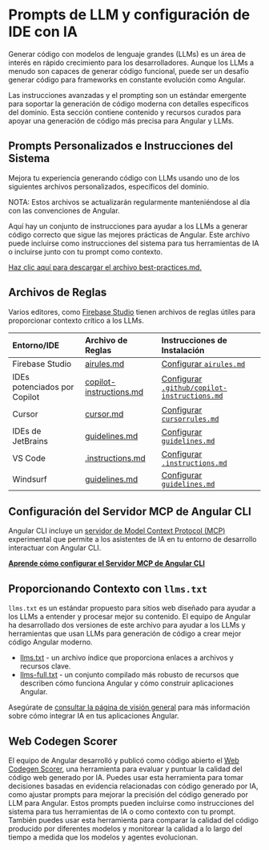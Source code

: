 # Prompts de LLM y configuración de IDE con IA
Generar código con modelos de lenguaje grandes (LLMs) es un área de interés en rápido crecimiento para los desarrolladores. Aunque los LLMs a menudo son capaces de generar código funcional, puede ser un desafío generar código para frameworks en constante evolución como Angular.

Las instrucciones avanzadas y el prompting son un estándar emergente para soportar la generación de código moderna con detalles específicos del dominio. Esta sección contiene contenido y recursos curados para apoyar una generación de código más precisa para Angular y LLMs.

## Prompts Personalizados e Instrucciones del Sistema
Mejora tu experiencia generando código con LLMs usando uno de los siguientes archivos personalizados, específicos del dominio.

NOTA: Estos archivos se actualizarán regularmente manteniéndose al día con las convenciones de Angular.

Aquí hay un conjunto de instrucciones para ayudar a los LLMs a generar código correcto que sigue las mejores prácticas de Angular. Este archivo puede incluirse como instrucciones del sistema para tus herramientas de IA o incluirse junto con tu prompt como contexto.

<docs-code language="md" path="adev/src/context/best-practices.md" class="compact"/>

<a download href="/assets/context/best-practices.md" target="_blank">Haz clic aquí para descargar el archivo best-practices.md.</a>

## Archivos de Reglas
Varios editores, como <a href="https://studio.firebase.google.com?utm_source=adev&utm_medium=website&utm_campaign=BUILD_WITH_AI_ANGULAR&utm_term=angular_devrel&utm_content=build_with_ai_angular_firebase_studio">Firebase Studio</a> tienen archivos de reglas útiles para proporcionar contexto crítico a los LLMs.

| Entorno/IDE | Archivo de Reglas                                                      | Instrucciones de Instalación                                                                                              |
|:----------------|:----------------------------------------------------------------|:-----------------------------------------------------------------------------------------------------------------------|
| Firebase Studio | <a download href="/assets/context/airules.md" target="_blank">airules.md</a>    | <a href="https://firebase.google.com/docs/studio/set-up-gemini#custom-instructions">Configurar `airules.md`</a>         |
| IDEs potenciados por Copilot | <a download="copilot-instructions.md" href="/assets/context/guidelines.md" target="_blank">copilot-instructions.md</a>  | <a href="https://code.visualstudio.com/docs/copilot/copilot-customization#_custom-instructions" target="_blank">Configurar `.github/copilot-instructions.md`</a> |
| Cursor          | <a download href="/assets/context/angular-20.mdc" target="_blank">cursor.md</a> | <a href="https://docs.cursor.com/context/rules" target="_blank">Configurar `cursorrules.md`</a>                         |
| IDEs de JetBrains  | <a download href="/assets/context/guidelines.md" target="_blank">guidelines.md</a>  | <a href="https://www.jetbrains.com/help/junie/customize-guidelines.html" target="_blank">Configurar `guidelines.md`</a> |
| VS Code | <a download=".instructions.md" href="/assets/context/guidelines.md" target="_blank">.instructions.md</a>  | <a href="https://code.visualstudio.com/docs/copilot/copilot-customization#_custom-instructions" target="_blank">Configurar `.instructions.md`</a> |
| Windsurf | <a download href="/assets/context/guidelines.md" target="_blank">guidelines.md</a>  | <a href="https://docs.windsurf.com/windsurf/cascade/memories#rules" target="_blank">Configurar `guidelines.md`</a> |

## Configuración del Servidor MCP de Angular CLI
Angular CLI incluye un [servidor de Model Context Protocol (MCP)](https://modelcontextprotocol.io/) experimental que permite a los asistentes de IA en tu entorno de desarrollo interactuar con Angular CLI.

[**Aprende cómo configurar el Servidor MCP de Angular CLI**](/ai/mcp)

## Proporcionando Contexto con `llms.txt`
`llms.txt` es un estándar propuesto para sitios web diseñado para ayudar a los LLMs a entender y procesar mejor su contenido. El equipo de Angular ha desarrollado dos versiones de este archivo para ayudar a los LLMs y herramientas que usan LLMs para generación de código a crear mejor código Angular moderno.


* <a href="/llms.txt" target="_blank">llms.txt</a> - un archivo índice que proporciona enlaces a archivos y recursos clave.
* <a href="/context/llm-files/llms-full.txt" target="_blank">llms-full.txt</a> - un conjunto compilado más robusto de recursos que describen cómo funciona Angular y cómo construir aplicaciones Angular.

Asegúrate de [consultar la página de visión general](/ai) para más información sobre cómo integrar IA en tus aplicaciones Angular.

## Web Codegen Scorer
El equipo de Angular desarrolló y publicó como código abierto el [Web Codegen Scorer](https://github.com/angular/web-codegen-scorer), una herramienta para evaluar y puntuar la calidad del código web generado por IA. Puedes usar esta herramienta para tomar decisiones basadas en evidencia relacionadas con código generado por IA, como ajustar prompts para mejorar la precisión del código generado por LLM para Angular. Estos prompts pueden incluirse como instrucciones del sistema para tus herramientas de IA o como contexto con tu prompt. También puedes usar esta herramienta para comparar la calidad del código producido por diferentes modelos y monitorear la calidad a lo largo del tiempo a medida que los modelos y agentes evolucionan.

